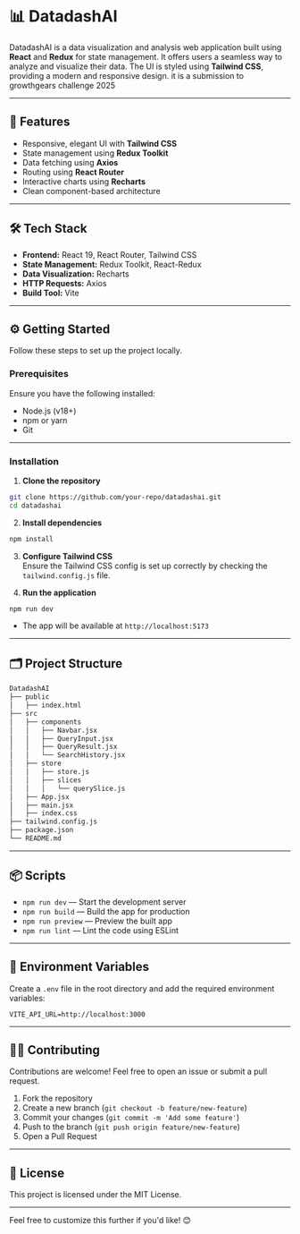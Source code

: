 
# 📊 **DatadashAI**

DatadashAI is a data visualization and analysis web application built using **React** and **Redux** for state management. It offers users a seamless way to analyze and visualize their data. The UI is styled using **Tailwind CSS**, providing a modern and responsive design.
it is a submission to growthgears challenge 2025

---

## 🚀 **Features**
- Responsive, elegant UI with **Tailwind CSS**
- State management using **Redux Toolkit**
- Data fetching using **Axios**
- Routing using **React Router**
- Interactive charts using **Recharts**
- Clean component-based architecture

---

## 🛠️ **Tech Stack**
- **Frontend:** React 19, React Router, Tailwind CSS
- **State Management:** Redux Toolkit, React-Redux
- **Data Visualization:** Recharts
- **HTTP Requests:** Axios
- **Build Tool:** Vite

---

## ⚙️ **Getting Started**

Follow these steps to set up the project locally.

### **Prerequisites**
Ensure you have the following installed:
- Node.js (v18+)
- npm or yarn
- Git

---

### **Installation**

1. **Clone the repository**  
```bash
git clone https://github.com/your-repo/datadashai.git
cd datadashai
```

2. **Install dependencies**  
```bash
npm install
```

3. **Configure Tailwind CSS**  
Ensure the Tailwind CSS config is set up correctly by checking the `tailwind.config.js` file.

4. **Run the application**  
```bash
npm run dev
```
- The app will be available at `http://localhost:5173`

---

## 🗂️ **Project Structure**
```bash
DatadashAI
├── public
│   ├── index.html
├── src
│   ├── components
│   │   ├── Navbar.jsx
│   │   ├── QueryInput.jsx
│   │   ├── QueryResult.jsx
│   │   └── SearchHistory.jsx
│   ├── store
│   │   ├── store.js
│   │   ├── slices
│   │   │   └── querySlice.js
│   ├── App.jsx
│   ├── main.jsx
│   ├── index.css
├── tailwind.config.js
├── package.json
└── README.md
```

---

## 📦 **Scripts**
- `npm run dev` — Start the development server
- `npm run build` — Build the app for production
- `npm run preview` — Preview the built app
- `npm run lint` — Lint the code using ESLint

---

## 🔎 **Environment Variables**
Create a `.env` file in the root directory and add the required environment variables:
```env
VITE_API_URL=http://localhost:3000
```

---

## 🧑‍💻 **Contributing**
Contributions are welcome! Feel free to open an issue or submit a pull request.

1. Fork the repository
2. Create a new branch (`git checkout -b feature/new-feature`)
3. Commit your changes (`git commit -m 'Add some feature'`)
4. Push to the branch (`git push origin feature/new-feature`)
5. Open a Pull Request

---

## 📄 **License**
This project is licensed under the MIT License.

---

Feel free to customize this further if you'd like! 😊